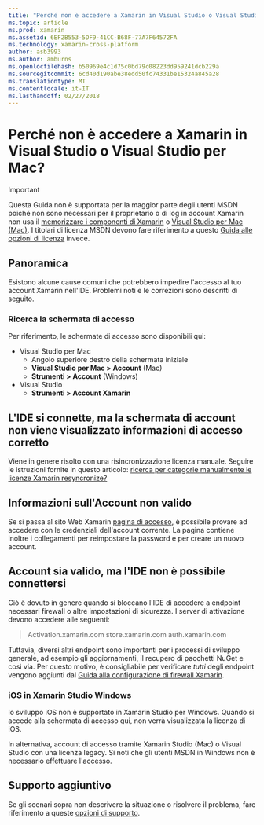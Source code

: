 ```yaml
---
title: "Perché non è accedere a Xamarin in Visual Studio o Visual Studio per Mac?"
ms.topic: article
ms.prod: xamarin
ms.assetid: 6EF2B553-5DF9-41CC-B68F-77A7F64572FA
ms.technology: xamarin-cross-platform
author: asb3993
ms.author: amburns
ms.openlocfilehash: b50969e4c1d75c0bd79c08223dd959241dcb229a
ms.sourcegitcommit: 6cd40d190abe38edd50fc74331be15324a845a28
ms.translationtype: MT
ms.contentlocale: it-IT
ms.lasthandoff: 02/27/2018
---
```

# <a name="why-cant-i-log-into-xamarin-in-visual-studio-or-visual-studio-for-mac"></a>Perché non è accedere a Xamarin in Visual Studio o Visual Studio per Mac?

> [!IMPORTANT]
> Questa Guida non è supportata per la maggior parte degli utenti MSDN poiché non sono necessari per il proprietario o di log in account Xamarin non usa il [memorizzare i componenti di Xamarin](https://components.xamarin.com/) o [Visual Studio per Mac (Mac)](~/cross-platform/get-started/requirements.md). I titolari di licenza MSDN devono fare riferimento a questo [Guida alle opzioni di licenza](~/cross-platform/get-started/requirements.md) invece.



## <a name="overview"></a>Panoramica
Esistono alcune cause comuni che potrebbero impedire l'accesso al tuo account Xamarin nell'IDE. Problemi noti e le correzioni sono descritti di seguito.

### <a name="finding-the-login-screen"></a>Ricerca la schermata di accesso

Per riferimento, le schermate di accesso sono disponibili qui:

- Visual Studio per Mac
   - Angolo superiore destro della schermata iniziale
   - **Visual Studio per Mac > Account** (Mac)
   - **Strumenti > Account** (Windows)
- Visual Studio
   - **Strumenti > Account Xamarin**

## <a name="the-ide-is-connecting-but-the-account-screen-isnt-showing-correct-login-information"></a>L'IDE si connette, ma la schermata di account non viene visualizzato informazioni di accesso corretto

Viene in genere risolto con una risincronizzazione licenza manuale.
Seguire le istruzioni fornite in questo articolo: [ricerca per categorie manualmente le licenze Xamarin resyncronize?](~/cross-platform/troubleshooting/legacy-licenses/resync-licenses.md)

## <a name="invalid-account-information"></a>Informazioni sull'Account non valido

Se si passa al sito Web Xamarin [pagina di accesso](https://store.xamarin.com/Login?from=%2faccount%2f), è possibile provare ad accedere con le credenziali dell'account corrente.
La pagina contiene inoltre i collegamenti per reimpostare la password e per creare un nuovo account.

## <a name="account-is-valid-but-the-ide-cant-connect"></a>Account sia valido, ma l'IDE non è possibile connettersi

Ciò è dovuto in genere quando si bloccano l'IDE di accedere a endpoint necessari firewall o altre impostazioni di sicurezza.
I server di attivazione devono accedere alle seguenti:

> Activation.xamarin.com store.xamarin.com auth.xamarin.com

Tuttavia, diversi altri endpoint sono importanti per i processi di sviluppo generale, ad esempio gli aggiornamenti, il recupero di pacchetti NuGet e così via. Per questo motivo, è consigliabile per verificare *tutti* degli endpoint vengono aggiunti dal [Guida alla configurazione di firewall Xamarin](~/cross-platform/get-started/installation/firewall.md).

### <a name="ios-in-xamarin-studio-windows"></a>iOS in Xamarin Studio Windows
lo sviluppo iOS non è supportato in Xamarin Studio per Windows. Quando si accede alla schermata di accesso qui, non verrà visualizzata la licenza di iOS.

In alternativa, account di accesso tramite Xamarin Studio (Mac) o Visual Studio con una licenza legacy. Si noti che gli utenti MSDN in Windows non è necessario effettuare l'accesso.

## <a name="additional-support"></a>Supporto aggiuntivo

Se gli scenari sopra non descrivere la situazione o risolvere il problema, fare riferimento a queste [opzioni di supporto](https://www.xamarin.com/support).
